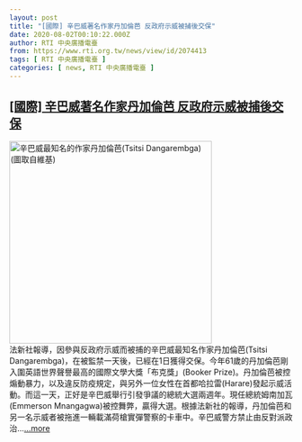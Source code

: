 ```yaml
---
layout: post
title: "[國際] 辛巴威著名作家丹加倫芭 反政府示威被捕後交保"
date: 2020-08-02T00:10:22.000Z
author: RTI 中央廣播電臺
from: https://www.rti.org.tw/news/view/id/2074413
tags: [ RTI 中央廣播電臺 ]
categories: [ news, RTI 中央廣播電臺 ]
---
```

<!--1596327022000-->
[[國際] 辛巴威著名作家丹加倫芭 反政府示威被捕後交保](https://www.rti.org.tw/news/view/id/2074413)
------

<div>
<img src="https://static.rti.org.tw/assets/thumbnails/2020/08/02/2125f9051d913b61c3ceec8f50a21c4c.jpg" width="360" alt="辛巴威最知名的作家丹加倫芭(Tsitsi Dangarembga)(圖取自維基)" title="辛巴威最知名的作家丹加倫芭(Tsitsi Dangarembga)(圖取自維基)"><br>法新社報導，因參與反政府示威而被捕的辛巴威最知名作家丹加倫芭(Tsitsi Dangarembga)，在被監禁一天後，已經在1日獲得交保。今年61歲的丹加倫芭剛入圍英語世界聲譽最高的國際文學大獎「布克獎」(Booker Prize)。丹加倫芭被控煽動暴力，以及違反防疫規定，與另外一位女性在首都哈拉雷(Harare)發起示威活動。而這一天，正好是辛巴威舉行引發爭議的總統大選兩週年。現任總統姆南加瓦(Emmerson Mnangagwa)被控舞弊，贏得大選。根據法新社的報導，丹加倫芭和另一名示威者被拖進一輛載滿荷槍實彈警察的卡車中。辛巴威警方禁止由反對派政治...<a target="_blank" href="https://www.rti.org.tw/news/view/id/2074413">...more</a>
</div>
